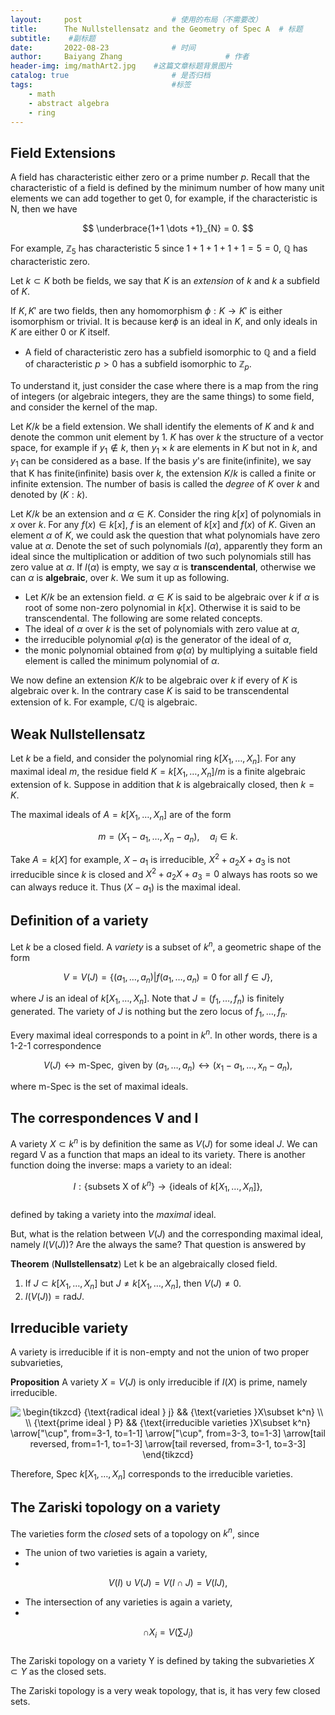 ```yaml
---
layout:     post   				    # 使用的布局（不需要改）
title:      The Nullstellensatz and the Geometry of Spec A	# 标题 
subtitle:    #副标题
date:       2022-08-23 				# 时间
author:     Baiyang Zhang 						# 作者
header-img: img/mathArt2.jpg 	#这篇文章标题背景图片
catalog: true 						# 是否归档
tags:								#标签
    - math
    - abstract algebra
    - ring
---
```


## Field Extensions

A field has characteristic either zero or a prime number $p$. Recall that the characteristic of a field is defined by the minimum number of how many unit elements we can add together to get 0, for example, if the characteristic is N, then we have 

$$
 \underbrace{1+1 \dots +1}_{N} = 0.
$$

For example, $\mathbb{Z}_{5}$ has characteristic 5 since $1+1+1+1+1 = 5 = 0$, $\mathbb{Q}$ has characteristic zero.

Let $k\subset K$ both be fields, we say that $K$ is an *extension* of $k$ and $k$ a subfield of $K$.

If $K,K'$ are two fields, then any homomorphism $\phi: K \to K'$ is either isomorphism or trivial. It is because $\text{ker} \phi$ is an ideal in $K$, and only ideals in $K$ are either 0 or $K$ itself. 

- A field of characteristic zero has a subfield isomorphic to $\mathbb{Q}$ and a field of characteristic $p>0$ has a subfield isomorphic to $\mathbb{Z}_{p}$.

To understand it, just consider the case where there is a map from the ring of integers (or algebraic integers, they are the same things) to some field, and consider the kernel of the map.

Let $K / k$ be a field extension. We shall identify the elements of $K$ and $k$ and denote the common unit element by 1. $K$ has over $k$ the structure of a vector space, for example if $y_{1} \notin k$, then $y_{1} \times k$ are elements in $K$ but not in $k$, and $y_{1}$ can be considered as a base. If the basis $y$'s are finite(infinite), we say that K has finite(infinite) basis over $k$, the extension $K / k$ is called a finite or infinite extension.  The number of basis is called the *degree* of $K$ over $k$ and denoted by $(K : k)$. 

Let $K / k$ be an extension and $\alpha \in K$. Consider the ring $k[x]$ of polynomials in $x$ over $k$. For any $f(x) \in k[x]$, $f$ is an element of $k[x]$ and $f(x)$ of $K$. Given an element $\alpha$ of $K$, we could ask the question that what polynomials have zero value at $\alpha$. Denote the set of such polynomials $I(\alpha)$, apparently they form an ideal since the multiplication or addition of two such polynomials still has zero value at $\alpha$. If $I(\alpha)$ is empty, we say $\alpha$ is **transcendental**, otherwise we can $\alpha$ is **algebraic**, over $k$. We sum it up as following.
- Let $K / k$ be an extension field. $\alpha\in K$ is said to be algebraic over $k$ if $\alpha$ is root of some non-zero polynomial in $k[x]$. Otherwise it is said to be transcendental.
The following are some related concepts.
- The ideal of $\alpha$ over $k$ is the set of polynomials with zero value at $\alpha$,
- the irreducible polynomial $\varphi(\alpha)$ is the generator of the ideal of $\alpha$,
- the monic polynomial obtained from $\varphi(\alpha)$ by multiplying a suitable field element is called the minimum polynomial of $\alpha$.

We now define an extension $K / k$ to be algebraic over $k$ if every of $K$ is algebraic over k. In the contrary case $K$ is said to be transcendental extension of k. For example, $\mathbb{C} / \mathbb{Q}$ is algebraic. 


## Weak Nullstellensatz

Let $k$ be a field,  and consider the polynomial ring $k[X_1,\dots,X_n]$. For any maximal ideal $m$, the residue field $K =k[X_{1},\dots,X_{n}] / m$ is a finite algebraic extension of k. Suppose in addition that $k$ is algebraically closed, then $k = K$. 

The maximal ideals of $A = k[X_{1},\dots,X_{n}]$ are of the form 

$$
m = (X_{1}-a_{1},\dots, X_{n} - a_{n}),\quad a_{i} \in k.
$$

Take $A=k[X]$ for example, $X-a_{1}$ is irreducible, $X^2+a_{2}X+a_{3}$ is not irreducible since $k$ is closed and $X^2+a_{2}X+a_{3}=0$ always has roots so we can always reduce it. Thus $(X-a_{1})$ is the maximal ideal.

## Definition of a variety

Let $k$ be a closed field. A *variety* is a subset of $k^n$, a geometric shape of the form

$$
V = V(J) = \{ (a_{1},\dots,a_{n}) | f(a_{1},\dots,a_{n})=0 \text{ for all } f\in J  \},
$$

where $J$ is an ideal of $k[X_{1},\dots,X_{n}]$. Note that $J=(f_{1},\dots,f_{n})$ is finitely generated. The variety of $J$ is nothing but the zero locus of $f_{1},\dots,f_{n}$. 

Every maximal ideal corresponds to a point in $k^n$. In other words, there is a 1-2-1 correspondence 

$$
  V(J) \longleftrightarrow \text{m-Spec}, \text{ given by } (a_{1},\dots,a_{n}) \longleftrightarrow (x_{1}-a_{1},\dots,x_{n}-a_{n}),
$$

where m-Spec is the set of maximal ideals.

## The correspondences V and I

A variety $X \subset k^n$ is by definition the same as $V(J)$ for some ideal $J$. We can regard V as a function that maps an ideal to its variety. There is another function doing the inverse: maps a variety to an ideal:

$$
  I: \{ \text{subsets X of } k^n \} \to \{ \text{ideals of } k[X_{1},\dots,X_{n}]\},
$$  
defined by taking a variety into the *maximal* ideal.

But, what is the relation between $V(J)$ and the corresponding maximal ideal, namely $I(V(J))$? Are the always the same? That question is answered by 

**Theorem** (**Nullstellensatz**) Let k be an algebraically closed field.

1. If $J \subset k[X_{1},\dots,X_{n}]$ but $J \neq k[X_{1},\dots,X_{n}]$, then $V(J) \neq 0$.
2. $I(V(J)) = \text{rad} J$.

## Irreducible variety

A variety is irreducible if it is non-empty and not the union of two proper subvarieties, 

**Proposition** A variety $X=V(J)$ is only irreducible if $I(X)$ is prime, namely irreducible.  

<center>
<img src="https://i.upmath.me/svg/%0A%5Cbegin%7Btikzcd%7D%0A%09%7B%5Ctext%7Bradical%20ideal%20%7D%20j%7D%20%26%26%20%7B%5Ctext%7Bvarieties%20%7DX%5Csubset%20k%5En%7D%20%5C%5C%0A%09%5C%5C%0A%09%7B%5Ctext%7Bprime%20ideal%20%7D%20P%7D%20%26%26%20%7B%5Ctext%7Birreducible%20varieties%20%7DX%5Csubset%20k%5En%7D%0A%09%5Carrow%5B%22%5Ccup%22%2C%20from%3D3-1%2C%20to%3D1-1%5D%0A%09%5Carrow%5B%22%5Ccup%22%2C%20from%3D3-3%2C%20to%3D1-3%5D%0A%09%5Carrow%5Btail%20reversed%2C%20from%3D1-1%2C%20to%3D1-3%5D%0A%09%5Carrow%5Btail%20reversed%2C%20from%3D3-1%2C%20to%3D3-3%5D%0A%5Cend%7Btikzcd%7D%0A" alt="
\begin{tikzcd}
	{\text{radical ideal } j} &amp;&amp; {\text{varieties }X\subset k^n} \\
	\\
	{\text{prime ideal } P} &amp;&amp; {\text{irreducible varieties }X\subset k^n}
	\arrow[&quot;\cup&quot;, from=3-1, to=1-1]
	\arrow[&quot;\cup&quot;, from=3-3, to=1-3]
	\arrow[tail reversed, from=1-1, to=1-3]
	\arrow[tail reversed, from=3-1, to=3-3]
\end{tikzcd}
" />
</center>

Therefore, Spec $k[X_{1},\dots,X_{n}]$ corresponds to the irreducible varieties.

## The Zariski topology on a variety

The varieties form  the *closed* sets of a topology on $k^n$, since 
- The union of two varieties is again a variety,  
- 
$$
V(I) \cup V(J) = V(I\cap J) = V(IJ),
$$

- The intersection of any varieties is again a variety,   
- 
$$
\cap X_{i} = V\left( \sum J_{i} \right)
$$  
The Zariski topology on a variety Y is defined by taking the subvarieties $X \subset Y$ as the closed sets.

The Zariski topology is a very weak topology, that is, it has very few closed sets.
